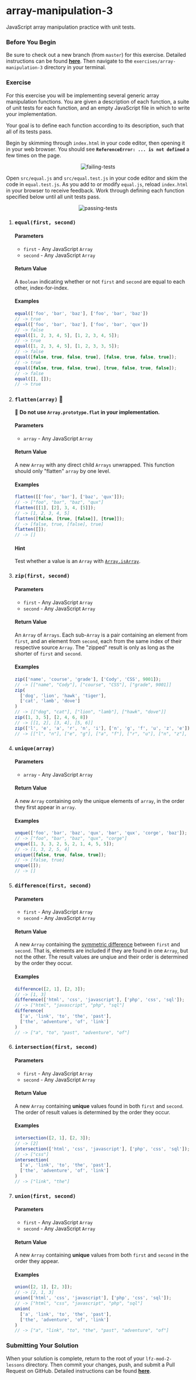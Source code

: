 # array-manipulation-3

JavaScript array manipulation practice with unit tests.

### Before You Begin

Be sure to check out a new branch (from `master`) for this exercise. Detailed instructions can be found [**here**](../../guides/before-each-exercise.md). Then navigate to the `exercises/array-manipulation-3` directory in your terminal.

### Exercise

For this exercise you will be implementing several generic array manipulation functions. You are given a description of each function, a suite of unit tests for each function, and an empty JavaScript file in which to write your implementation.

Your goal is to define each function according to its description, such that all of its tests pass.

Begin by skimming through `index.html` in your code editor, then opening it in your web browser. You should see **`ReferenceError: ... is not defined`** a few times on the page.

<p align="middle">
  <img src="images/failing-tests.png" alt="failing-tests">
</p>

Open `src/equal.js` and `src/equal.test.js` in your code editor and skim the code in `equal.test.js`. As you add to or modify `equal.js`, reload `index.html` in your browser to receive feedback. Work through defining each function specified below until all unit tests pass.

<p align="middle">
  <img src="images/passing-tests.png" alt="passing-tests">
</p>

1. ### `equal(first, second)`

    #### Parameters

      - `first` - Any JavaScript `Array`
      - `second` - Any JavaScript `Array`

    #### Return Value

    A `Boolean` indicating whether or not `first` and `second` are equal to each other, index-for-index.

    #### Examples

    ```js
    equal(['foo', 'bar', 'baz'], ['foo', 'bar', 'baz'])
    // -> true
    equal(['foo', 'bar', 'baz'], ['foo', 'bar', 'qux'])
    // -> false
    equal([1, 2, 3, 4, 5], [1, 2, 3, 4, 5]);
    // -> true
    equal([1, 2, 3, 4, 5], [1, 2, 3, 3, 5]);
    // -> false
    equal([false, true, false, true], [false, true, false, true]);
    // -> true
    equal([false, true, false, true], [true, false, true, false]);
    // -> false
    equal([], []);
    // -> true
    ```

1. ### `flatten(array)` 🚨

    🚨 **Do not use `Array.prototype.flat` in your implementation.**

    #### Parameters

    - `array` - Any JavaScript `Array`

    #### Return Value

    A new `Array` with any direct child `Arrays` unwrapped. This function should only "flatten" `array` by one level.

    #### Examples

    ```js
    flatten([['foo', 'bar'], ['baz', 'qux']]);
    // -> ["foo", "bar", "baz", "qux"]
    flatten([[1], [2], 3, 4, [5]]);
    // -> [1, 2, 3, 4, 5]
    flatten([false, [true, [false]], [true]]);
    // -> [false, true, [false], true]
    flatten([]);
    // -> []
    ```

    #### Hint

    Test whether a value is an `Array` with [`Array.isArray`](https://developer.mozilla.org/en-US/docs/Web/JavaScript/Reference/Global_Objects/Array/isArray).

1. ### `zip(first, second)`

    #### Parameters

      - `first` - Any JavaScript `Array`
      - `second` - Any JavaScript `Array`

    #### Return Value

    An `Array` of `Arrays`. Each sub-`Array` is a pair containing an element from `first`, and an element from `second`, each from the same index of their respective source `Array`. The "zipped" result is only as long as the shorter of `first` and `second`.

    #### Examples

    ```js
    zip(['name', 'course', 'grade'], ['Cody', 'CSS', 9001]);
    // -> [["name", "Cody"], ["course", "CSS"], ["grade", 9001]]
    zip(
      ['dog', 'lion', 'hawk', 'tiger'],
      ['cat', 'lamb', 'dove']
    )
    // -> [["dog", "cat"], ["lion", "lamb"], ["hawk", "dove"]]
    zip([1, 3, 5], [2, 4, 6, 8])
    // -> [[1, 2], [3, 4], [5, 6]]
    zip(['l', 'e', 'a', 'r', 'n', 'i'], ['n', 'g', 'f', 'u', 'z', 'e'])
    // -> [["l", "n"], ["e", "g"], ["a", "f"], ["r", "u"], ["n", "z"], ["i", "e"]]
    ```

1. ### `unique(array)`

    #### Parameters

      - `array` - Any JavaScript `Array`

    #### Return Value

    A new `Array` containing only the unique elements of `array`, in the order they first appear in `array`.

    #### Examples

    ```js
    unque(['foo', 'bar', 'baz', 'qux', 'bar', 'qux', 'corge', 'baz']);
    // -> ["foo", "bar", "baz", "qux", "corge"]
    unque([1, 3, 3, 2, 5, 2, 1, 4, 5, 5]);
    // -> [1, 3, 2, 5, 4]
    unique([false, true, false, true]);
    // -> [false, true]
    unque([]);
    // -> []
      ```

1. ### `difference(first, second)`

    #### Parameters

    - `first` - Any JavaScript `Array`
    - `second` - Any JavaScript `Array`

    #### Return Value

    A new `Array` containing the [symmetric difference](https://en.wikipedia.org/wiki/Symmetric_difference) between `first` and `second`. That is, elements are included if they are found in one `Array`, but not the other. The result values are unqiue and their order is determined by the order they occur.

    #### Examples

    ```js
    difference([2, 1], [2, 3]);
    // -> [1, 3]
    difference(['html', 'css', 'javascript'], ['php', 'css', 'sql']);
    // -> ["html", "javascript", "php", "sql"]
    difference(
      ['a', 'link', 'to', 'the', 'past'],
      ['the', 'adventure', 'of', 'link']
    )
    // -> ["a", "to", "past", "adventure", "of"]
    ```

1. ### `intersection(first, second)`

    #### Parameters

    - `first` - Any JavaScript `Array`
    - `second` - Any JavaScript `Array`

    #### Return Value

    A new `Array` containing **unique** values found in both `first` and `second`. The order of result values is determined by the order they occur.

    #### Examples

    ```js
    intersection([2, 1], [2, 3]);
    // -> [2]
    intersection(['html', 'css', 'javascript'], ['php', 'css', 'sql']);
    // -> ["css"]
    intersection(
      ['a', 'link', 'to', 'the', 'past'],
      ['the', 'adventure', 'of', 'link']
    )
    // -> ["link", "the"]
    ```

1. ### `union(first, second)`

    #### Parameters

    - `first` - Any JavaScript `Array`
    - `second` - Any JavaScript `Array`

    #### Return Value

    A new `Array` containing **unique** values from both `first` and `second` in the order they appear.

    #### Examples

    ```js
    union([2, 1], [2, 3]);
    // -> [2, 1, 3]
    union(['html', 'css', 'javascript'], ['php', 'css', 'sql']);
    // -> ["html", "css", "javascript", "php", "sql"]
    union(
      ['a', 'link', 'to', 'the', 'past'],
      ['the', 'adventure', 'of', 'link']
    )
    // -> ["a", "link", "to", "the", "past", "adventure", "of"]
    ```


### Submitting Your Solution

When your solution is complete, return to the root of your `lfz-mod-2-lessons` directory. Then commit your changes, push, and submit a Pull Request on GitHub. Detailed instructions can be found [**here**](../../guides/after-each-exercise.md).
